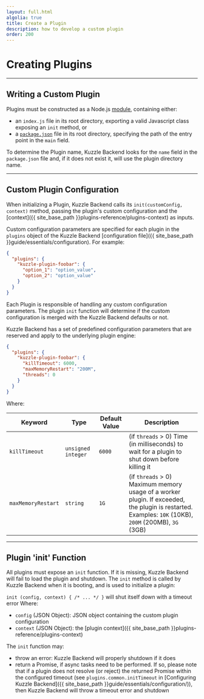```yaml
---
layout: full.html
algolia: true
title: Create a Plugin
description: how to develop a custom plugin
order: 200
---
```


# Creating Plugins

---

## Writing a Custom Plugin

Plugins must be constructed as a Node.js [module](https://nodejs.org/dist/latest-v6.x/docs/api/modules.html), containing either:

* an `index.js` file in its root directory, exporting a valid Javascript class exposing an `init` method, or
* a [`package.json`](https://docs.npmjs.com/files/package.json) file in its root directory, specifying the path of the entry point in the `main` field.

To determine the Plugin name, Kuzzle Backend looks for the `name` field in the `package.json` file and, if it does not exist it, will use the plugin directory name.

---

## Custom Plugin Configuration

When initializing a Plugin, Kuzzle Backend calls its `init(customConfig, context)` method, passing the plugin's custom configuration and the [context]({{ site_base_path }}plugins-reference/plugins-context) as inputs.

Custom configuration parameters are specified for each plugin in the `plugins` object of the Kuzzle Backend [configuration file]({{ site_base_path }}guide/essentials/configuration). For example:

```json
{
  "plugins": {
    "kuzzle-plugin-foobar": {
      "option_1": "option_value",
      "option_2": "option_value"
    }
  }
}
```

Each Plugin is responsible of handling any custom configuration parameters. The plugin `init` function will determine if the custom configuration is merged with the Kuzzle Backend defaults or not.

Kuzzle Backend has a set of predefined configuration parameters that are reserved and apply to the underlying plugin engine:

```json
{
  "plugins": {
    "kuzzle-plugin-foobar": {
      "killTimeout": 6000,
      "maxMemoryRestart": "200M",
      "threads": 0
    }
  }
}
```

Where:

| Keyword | Type | Default Value |Description                  |
|---------|------|---------------|-----------------------------|
| `killTimeout` | `unsigned integer` | `6000 ` | (if `threads` > 0) Time (in milliseconds) to wait for a plugin to shut down before killing it |
| `maxMemoryRestart` | `string` | `1G` | (if `threads` > 0) Maximum memory usage of a worker plugin. If exceeded, the plugin is restarted. <br>Examples: `10K` (10KB), `200M` (200MB), `3G` (3GB)|

---

## Plugin 'init' Function

All plugins must expose an `init` function. If it is missing, Kuzzle Backend will fail to load the plugin and shutdown.
The `init` method is called by Kuzzle Backend when it is booting, and is used to initialize a plugin:

`init (config, context) { /* ... */ }`
will shut itself down with a timeout error
Where:

* ``config`` (JSON Object): JSON object containing the custom plugin configuration
* ``context`` (JSON Object): the [plugin context]({{ site_base_path }}plugins-reference/plugins-context)


The `init` function may:

* throw an error: Kuzzle Backend will properly shutdown if it does
* return a Promise, if async tasks need to be performed. If so, please note that if a plugin does not resolve (or reject) the returned Promise within the configured timeout (see `plugins.common.initTimeout` in [Configuring Kuzzle Backend]({{ site_base_path }}guide/essentials/configuration/)), then Kuzzle Backend will throw a timeout error and shutdown
